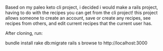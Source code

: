 Based on my paleo keto cli project, i decided i would make a rails project, 
having to do with the recipes you can get from the cli project! this project allows someone to create an account, 
save or create any recipes, see recipes from others, and edit current recipes that the current user has. 

After cloning, run:

bundle install
rake db:migrate
rails s browse to http://localhost:3000

